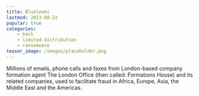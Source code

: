 ```yaml
---
title: Blueleaks
lastmod: 2023-08-22
popular: true
categories:
    - hack
    - limited-distribution
    - ransomware
teaser_image: /images/placeholder.png
---
```


Millions of emails, phone calls and faxes from London-based company formation agent The London Office (then called: Formations House) and its related companies, used to facilitate fraud in Africa, Europe, Asia, the Middle East and the Americas.